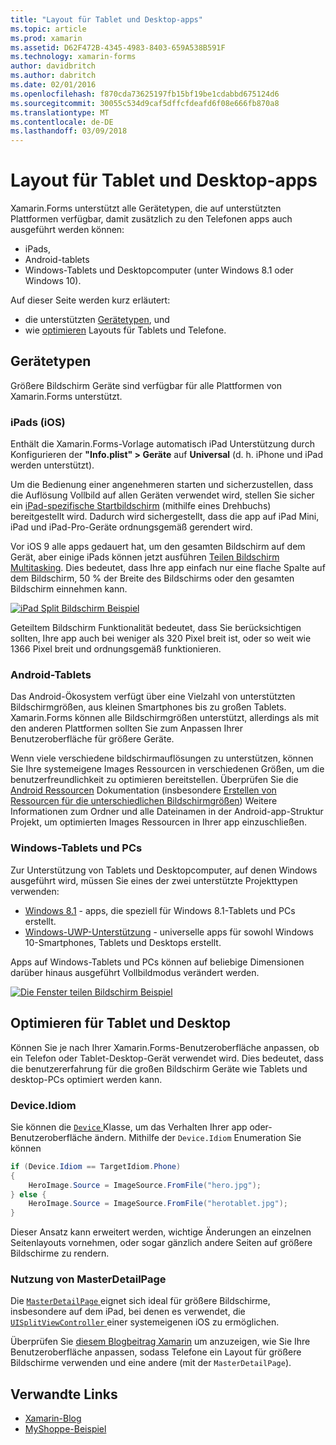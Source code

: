 ```yaml
---
title: "Layout für Tablet und Desktop-apps"
ms.topic: article
ms.prod: xamarin
ms.assetid: D62F472B-4345-4983-8403-659A538B591F
ms.technology: xamarin-forms
author: davidbritch
ms.author: dabritch
ms.date: 02/01/2016
ms.openlocfilehash: f870cda73625197fb15bf19be1cdabbd675124d6
ms.sourcegitcommit: 30055c534d9caf5dffcfdeafd6f08e666fb870a8
ms.translationtype: MT
ms.contentlocale: de-DE
ms.lasthandoff: 03/09/2018
---
```

# <a name="layout-for-tablet-and-desktop-apps"></a>Layout für Tablet und Desktop-apps

Xamarin.Forms unterstützt alle Gerätetypen, die auf unterstützten Plattformen verfügbar, damit zusätzlich zu den Telefonen apps auch ausgeführt werden können:

* iPads,
* Android-tablets
* Windows-Tablets und Desktopcomputer (unter Windows 8.1 oder Windows 10).

Auf dieser Seite werden kurz erläutert:

* die unterstützten [Gerätetypen](#Device_Types), und
* wie [optimieren](#optimize) Layouts für Tablets und Telefone.

<a name="Device_Types" />

## <a name="device-types"></a>Gerätetypen

Größere Bildschirm Geräte sind verfügbar für alle Plattformen von Xamarin.Forms unterstützt.

### <a name="ipads-ios"></a>iPads (iOS)

Enthält die Xamarin.Forms-Vorlage automatisch iPad Unterstützung durch Konfigurieren der **"Info.plist" > Geräte** auf **Universal** (d. h. iPhone und iPad werden unterstützt).

Um die Bedienung einer angenehmeren starten und sicherzustellen, dass die Auflösung Vollbild auf allen Geräten verwendet wird, stellen Sie sicher ein [iPad-spezifische Startbildschirm](~/ios/app-fundamentals/images-icons/launch-screens.md) (mithilfe eines Drehbuchs) bereitgestellt wird. Dadurch wird sichergestellt, dass die app auf iPad Mini, iPad und iPad-Pro-Geräte ordnungsgemäß gerendert wird.

Vor iOS 9 alle apps gedauert hat, um den gesamten Bildschirm auf dem Gerät, aber einige iPads können jetzt ausführen [Teilen Bildschirm Multitasking](~/ios/platform/multitasking.md).
Dies bedeutet, dass Ihre app einfach nur eine flache Spalte auf dem Bildschirm, 50 % der Breite des Bildschirms oder den gesamten Bildschirm einnehmen kann.

[![](tablet-images/ipad-sml.png "iPad Split Bildschirm Beispiel")](tablet-images/ipad.png#lightbox "iPad Split-Bildschirm-Beispiel")

Geteiltem Bildschirm Funktionalität bedeutet, dass Sie berücksichtigen sollten, Ihre app auch bei weniger als 320 Pixel breit ist, oder so weit wie 1366 Pixel breit und ordnungsgemäß funktionieren.

### <a name="android-tablets"></a>Android-Tablets

Das Android-Ökosystem verfügt über eine Vielzahl von unterstützten Bildschirmgrößen, aus kleinen Smartphones bis zu großen Tablets. Xamarin.Forms können alle Bildschirmgrößen unterstützt, allerdings als mit den anderen Plattformen sollten Sie zum Anpassen Ihrer Benutzeroberfläche für größere Geräte.

Wenn viele verschiedene bildschirmauflösungen zu unterstützen, können Sie Ihre systemeigene Images Ressourcen in verschiedenen Größen, um die benutzerfreundlichkeit zu optimieren bereitstellen.
Überprüfen Sie die [Android Ressourcen](~/android/app-fundamentals/resources-in-android/index.md) Dokumentation (insbesondere [Erstellen von Ressourcen für die unterschiedlichen Bildschirmgrößen](~/android/app-fundamentals/resources-in-android/resources-for-varying-screens.md)) Weitere Informationen zum Ordner und alle Dateinamen in der Android-app-Struktur Projekt, um optimierten Images Ressourcen in Ihrer app einzuschließen.

### <a name="windows-tablets-and-desktops"></a>Windows-Tablets und PCs

Zur Unterstützung von Tablets und Desktopcomputer, auf denen Windows ausgeführt wird, müssen Sie eines der zwei unterstützte Projekttypen verwenden:

* [Windows 8.1](~/xamarin-forms/platform/windows/installation/tablet.md) -
  apps, die speziell für Windows 8.1-Tablets und PCs erstellt.
* [Windows-UWP-Unterstützung](~/xamarin-forms/platform/windows/installation/universal.md) -
  universelle apps für sowohl Windows 10-Smartphones, Tablets und Desktops erstellt.

Apps auf Windows-Tablets und PCs können auf beliebige Dimensionen darüber hinaus ausgeführt Vollbildmodus verändert werden.

[![](tablet-images/splitscreen-sml.png "Die Fenster teilen Bildschirm Beispiel")](tablet-images/splitscreen.png#lightbox "Bildschirm Beispiel die Fenster teilen")


<a name="optimize" />

## <a name="optimizing-for-tablet-and-desktop"></a>Optimieren für Tablet und Desktop

Können Sie je nach Ihrer Xamarin.Forms-Benutzeroberfläche anpassen, ob ein Telefon oder Tablet-Desktop-Gerät verwendet wird. Dies bedeutet, dass die benutzererfahrung für die großen Bildschirm Geräte wie Tablets und desktop-PCs optimiert werden kann.


### <a name="deviceidiom"></a>Device.Idiom

Sie können die [ `Device` ](~/xamarin-forms/platform/device.md) Klasse, um das Verhalten Ihrer app oder-Benutzeroberfläche ändern. Mithilfe der `Device.Idiom` Enumeration Sie können

```csharp
if (Device.Idiom == TargetIdiom.Phone)
{
    HeroImage.Source = ImageSource.FromFile("hero.jpg");
} else {
    HeroImage.Source = ImageSource.FromFile("herotablet.jpg");
}
```

Dieser Ansatz kann erweitert werden, wichtige Änderungen an einzelnen Seitenlayouts vornehmen, oder sogar gänzlich andere Seiten auf größere Bildschirme zu rendern.

### <a name="leveraging-masterdetailpage"></a>Nutzung von MasterDetailPage

Die [ `MasterDetailPage` ](https://developer.xamarin.com/api/type/Xamarin.Forms.MasterDetailPage/) eignet sich ideal für größere Bildschirme, insbesondere auf dem iPad, bei denen es verwendet, die [ `UISplitViewController` ](https://developer.xamarin.com/api/type/UIKit.UISplitViewController/) einer systemeigenen iOS zu ermöglichen.

Überprüfen Sie [diesem Blogbeitrag Xamarin](https://blog.xamarin.com/bringing-xamarin-forms-apps-to-tablets/) um anzuzeigen, wie Sie Ihre Benutzeroberfläche anpassen, sodass Telefone ein Layout für größere Bildschirme verwenden und eine andere (mit der `MasterDetailPage`).



## <a name="related-links"></a>Verwandte Links

- [Xamarin-Blog](https://blog.xamarin.com/bringing-xamarin-forms-apps-to-tablets/)
- [MyShoppe-Beispiel](https://github.com/jamesmontemagno/myshoppe)
